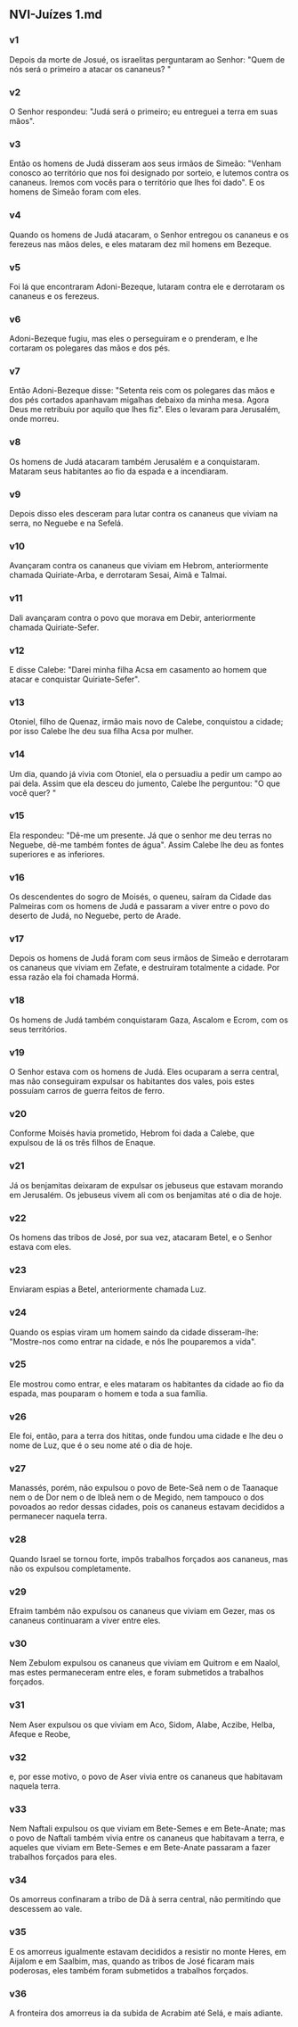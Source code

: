 ## NVI-Juízes 1.md
### v1
 Depois da morte de Josué, os israelitas perguntaram ao Senhor: "Quem de nós será o primeiro a atacar os cananeus? "
### v2
 O Senhor respondeu: "Judá será o primeiro; eu entreguei a terra em suas mãos".
### v3
 Então os homens de Judá disseram aos seus irmãos de Simeão: "Venham conosco ao território que nos foi designado por sorteio, e lutemos contra os cananeus. Iremos com vocês para o território que lhes foi dado". E os homens de Simeão foram com eles.
### v4
 Quando os homens de Judá atacaram, o Senhor entregou os cananeus e os ferezeus nas mãos deles, e eles mataram dez mil homens em Bezeque.
### v5
 Foi lá que encontraram Adoni-Bezeque, lutaram contra ele e derrotaram os cananeus e os ferezeus.
### v6
 Adoni-Bezeque fugiu, mas eles o perseguiram e o prenderam, e lhe cortaram os polegares das mãos e dos pés.
### v7
 Então Adoni-Bezeque disse: "Setenta reis com os polegares das mãos e dos pés cortados apanhavam migalhas debaixo da minha mesa. Agora Deus me retribuiu por aquilo que lhes fiz". Eles o levaram para Jerusalém, onde morreu.
### v8
 Os homens de Judá atacaram também Jerusalém e a conquistaram. Mataram seus habitantes ao fio da espada e a incendiaram.
### v9
 Depois disso eles desceram para lutar contra os cananeus que viviam na serra, no Neguebe e na Sefelá.
### v10
 Avançaram contra os cananeus que viviam em Hebrom, anteriormente chamada Quiriate-Arba, e derrotaram Sesai, Aimã e Talmai.
### v11
 Dali avançaram contra o povo que morava em Debir, anteriormente chamada Quiriate-Sefer.
### v12
 E disse Calebe: "Darei minha filha Acsa em casamento ao homem que atacar e conquistar Quiriate-Sefer".
### v13
 Otoniel, filho de Quenaz, irmão mais novo de Calebe, conquistou a cidade; por isso Calebe lhe deu sua filha Acsa por mulher.
### v14
 Um dia, quando já vivia com Otoniel, ela o persuadiu a pedir um campo ao pai dela. Assim que ela desceu do jumento, Calebe lhe perguntou: "O que você quer? "
### v15
 Ela respondeu: "Dê-me um presente. Já que o senhor me deu terras no Neguebe, dê-me também fontes de água". Assim Calebe lhe deu as fontes superiores e as inferiores.
### v16
 Os descendentes do sogro de Moisés, o queneu, saíram da Cidade das Palmeiras com os homens de Judá e passaram a viver entre o povo do deserto de Judá, no Neguebe, perto de Arade.
### v17
 Depois os homens de Judá foram com seus irmãos de Simeão e derrotaram os cananeus que viviam em Zefate, e destruíram totalmente a cidade. Por essa razão ela foi chamada Hormá.
### v18
 Os homens de Judá também conquistaram Gaza, Ascalom e Ecrom, com os seus territórios.
### v19
 O Senhor estava com os homens de Judá. Eles ocuparam a serra central, mas não conseguiram expulsar os habitantes dos vales, pois estes possuíam carros de guerra feitos de ferro.
### v20
 Conforme Moisés havia prometido, Hebrom foi dada a Calebe, que expulsou de lá os três filhos de Enaque.
### v21
 Já os benjamitas deixaram de expulsar os jebuseus que estavam morando em Jerusalém. Os jebuseus vivem ali com os benjamitas até o dia de hoje.
### v22
 Os homens das tribos de José, por sua vez, atacaram Betel, e o Senhor estava com eles.
### v23
 Enviaram espias a Betel, anteriormente chamada Luz.
### v24
 Quando os espias viram um homem saindo da cidade disseram-lhe: "Mostre-nos como entrar na cidade, e nós lhe pouparemos a vida".
### v25
 Ele mostrou como entrar, e eles mataram os habitantes da cidade ao fio da espada, mas pouparam o homem e toda a sua família.
### v26
 Ele foi, então, para a terra dos hititas, onde fundou uma cidade e lhe deu o nome de Luz, que é o seu nome até o dia de hoje.
### v27
 Manassés, porém, não expulsou o povo de Bete-Seã nem o de Taanaque nem o de Dor nem o de Ibleã nem o de Megido, nem tampouco o dos povoados ao redor dessas cidades, pois os cananeus estavam decididos a permanecer naquela terra.
### v28
 Quando Israel se tornou forte, impôs trabalhos forçados aos cananeus, mas não os expulsou completamente.
### v29
 Efraim também não expulsou os cananeus que viviam em Gezer, mas os cananeus continuaram a viver entre eles.
### v30
 Nem Zebulom expulsou os cananeus que viviam em Quitrom e em Naalol, mas estes permaneceram entre eles, e foram submetidos a trabalhos forçados.
### v31
 Nem Aser expulsou os que viviam em Aco, Sidom, Alabe, Aczibe, Helba, Afeque e Reobe,
### v32
 e, por esse motivo, o povo de Aser vivia entre os cananeus que habitavam naquela terra.
### v33
 Nem Naftali expulsou os que viviam em Bete-Semes e em Bete-Anate; mas o povo de Naftali também vivia entre os cananeus que habitavam a terra, e aqueles que viviam em Bete-Semes e em Bete-Anate passaram a fazer trabalhos forçados para eles.
### v34
 Os amorreus confinaram a tribo de Dã à serra central, não permitindo que descessem ao vale.
### v35
 E os amorreus igualmente estavam decididos a resistir no monte Heres, em Aijalom e em Saalbim, mas, quando as tribos de José ficaram mais poderosas, eles também foram submetidos a trabalhos forçados.
### v36
 A fronteira dos amorreus ia da subida de Acrabim até Selá, e mais adiante.
